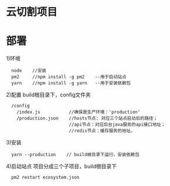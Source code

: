 # 云切割项目

# 部署
1)环境
```
  node    //安装
  pm2     //npm install -g pm2    --用于启动站点
  yarn    //npm install -g yarn   --用于安装依赖包
```
2)配置
  build根目录下，config文件夹
```
  /config
    /index.js           //确保是生产环境：'production'
    /production.json    //hosts节点: 对应三个站点启动后的路径；
                        //api节点：对应后台java服务的api接口地址；
                        //redis节点：缓存服务的地址。
```
3)安装
```
  yarn --production    // build根目录下运行，安装依赖包
```
4)启动站点
  项目分成三个子项目，build根目录下
```
  pm2 restart ecosystem.json
```
